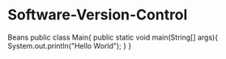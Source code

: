 # Software-Version-Control
Beans
public class Main{
public static void main(String[] args){
System.out.println("Hello World");
}
}
